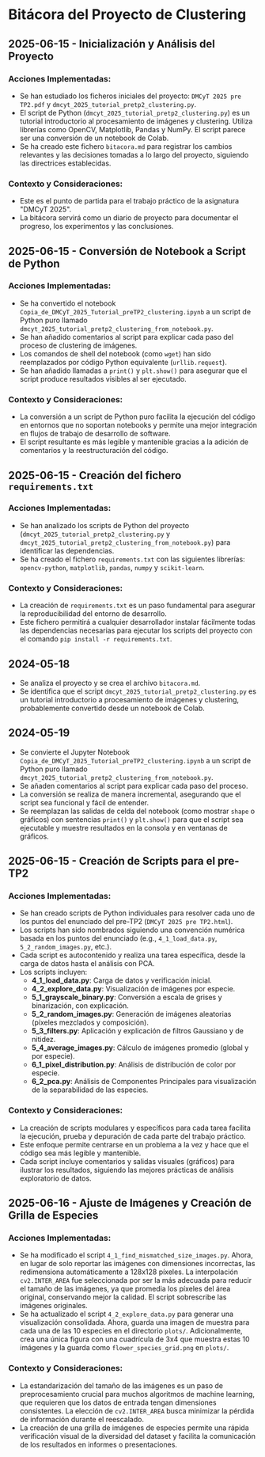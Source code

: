 # Bitácora del Proyecto de Clustering

## 2025-06-15 - Inicialización y Análisis del Proyecto

### Acciones Implementadas:
- Se han estudiado los ficheros iniciales del proyecto: `DMCyT 2025 pre TP2.pdf` y `dmcyt_2025_tutorial_pretp2_clustering.py`.
- El script de Python (`dmcyt_2025_tutorial_pretp2_clustering.py`) es un tutorial introductorio al procesamiento de imágenes y clustering. Utiliza librerías como OpenCV, Matplotlib, Pandas y NumPy. El script parece ser una conversión de un notebook de Colab.
- Se ha creado este fichero `bitacora.md` para registrar los cambios relevantes y las decisiones tomadas a lo largo del proyecto, siguiendo las directrices establecidas.

### Contexto y Consideraciones:
- Este es el punto de partida para el trabajo práctico de la asignatura "DMCyT 2025".
- La bitácora servirá como un diario de proyecto para documentar el progreso, los experimentos y las conclusiones.

## 2025-06-15 - Conversión de Notebook a Script de Python

### Acciones Implementadas:
- Se ha convertido el notebook `Copia_de_DMCyT_2025_Tutorial_preTP2_clustering.ipynb` a un script de Python puro llamado `dmcyt_2025_tutorial_pretp2_clustering_from_notebook.py`.
- Se han añadido comentarios al script para explicar cada paso del proceso de clustering de imágenes.
- Los comandos de shell del notebook (como `wget`) han sido reemplazados por código Python equivalente (`urllib.request`).
- Se han añadido llamadas a `print()` y `plt.show()` para asegurar que el script produce resultados visibles al ser ejecutado.

### Contexto y Consideraciones:
- La conversión a un script de Python puro facilita la ejecución del código en entornos que no soportan notebooks y permite una mejor integración en flujos de trabajo de desarrollo de software.
- El script resultante es más legible y mantenible gracias a la adición de comentarios y la reestructuración del código.

## 2025-06-15 - Creación del fichero `requirements.txt`

### Acciones Implementadas:
- Se han analizado los scripts de Python del proyecto (`dmcyt_2025_tutorial_pretp2_clustering.py` y `dmcyt_2025_tutorial_pretp2_clustering_from_notebook.py`) para identificar las dependencias.
- Se ha creado el fichero `requirements.txt` con las siguientes librerías: `opencv-python`, `matplotlib`, `pandas`, `numpy` y `scikit-learn`.

### Contexto y Consideraciones:
- La creación de `requirements.txt` es un paso fundamental para asegurar la reproducibilidad del entorno de desarrollo.
- Este fichero permitirá a cualquier desarrollador instalar fácilmente todas las dependencias necesarias para ejecutar los scripts del proyecto con el comando `pip install -r requirements.txt`.

## 2024-05-18
- Se analiza el proyecto y se crea el archivo `bitacora.md`.
- Se identifica que el script `dmcyt_2025_tutorial_pretp2_clustering.py` es un tutorial introductorio a procesamiento de imágenes y clustering, probablemente convertido desde un notebook de Colab.

## 2024-05-19
- Se convierte el Jupyter Notebook `Copia_de_DMCyT_2025_Tutorial_preTP2_clustering.ipynb` a un script de Python puro llamado `dmcyt_2025_tutorial_pretp2_clustering_from_notebook.py`.
- Se añaden comentarios al script para explicar cada paso del proceso.
- La conversión se realiza de manera incremental, asegurando que el script sea funcional y fácil de entender.
- Se reemplazan las salidas de celda del notebook (como mostrar `shape` o gráficos) con sentencias `print()` y `plt.show()` para que el script sea ejecutable y muestre resultados en la consola y en ventanas de gráficos. 

## 2025-06-15 - Creación de Scripts para el pre-TP2

### Acciones Implementadas:
- Se han creado scripts de Python individuales para resolver cada uno de los puntos del enunciado del pre-TP2 (`DMCyT 2025 pre TP2.html`).
- Los scripts han sido nombrados siguiendo una convención numérica basada en los puntos del enunciado (e.g., `4_1_load_data.py`, `5_2_random_images.py`, etc.).
- Cada script es autocontenido y realiza una tarea específica, desde la carga de datos hasta el análisis con PCA.
- Los scripts incluyen:
    - **4_1_load_data.py**: Carga de datos y verificación inicial.
    - **4_2_explore_data.py**: Visualización de imágenes por especie.
    - **5_1_grayscale_binary.py**: Conversión a escala de grises y binarización, con explicación.
    - **5_2_random_images.py**: Generación de imágenes aleatorias (píxeles mezclados y composición).
    - **5_3_filters.py**: Aplicación y explicación de filtros Gaussiano y de nitidez.
    - **5_4_average_images.py**: Cálculo de imágenes promedio (global y por especie).
    - **6_1_pixel_distribution.py**: Análisis de distribución de color por especie.
    - **6_2_pca.py**: Análisis de Componentes Principales para visualización de la separabilidad de las especies.

### Contexto y Consideraciones:
- La creación de scripts modulares y específicos para cada tarea facilita la ejecución, prueba y depuración de cada parte del trabajo práctico.
- Este enfoque permite centrarse en un problema a la vez y hace que el código sea más legible y mantenible.
- Cada script incluye comentarios y salidas visuales (gráficos) para ilustrar los resultados, siguiendo las mejores prácticas de análisis exploratorio de datos.

## 2025-06-16 - Ajuste de Imágenes y Creación de Grilla de Especies

### Acciones Implementadas:
- Se ha modificado el script `4_1_find_mismatched_size_images.py`. Ahora, en lugar de solo reportar las imágenes con dimensiones incorrectas, las redimensiona automáticamente a 128x128 píxeles. La interpolación `cv2.INTER_AREA` fue seleccionada por ser la más adecuada para reducir el tamaño de las imágenes, ya que promedia los píxeles del área original, conservando mejor la calidad. El script sobrescribe las imágenes originales.
- Se ha actualizado el script `4_2_explore_data.py` para generar una visualización consolidada. Ahora, guarda una imagen de muestra para cada una de las 10 especies en el directorio `plots/`. Adicionalmente, crea una única figura con una cuadrícula de 3x4 que muestra estas 10 imágenes y la guarda como `flower_species_grid.png` en `plots/`.

### Contexto y Consideraciones:
- La estandarización del tamaño de las imágenes es un paso de preprocesamiento crucial para muchos algoritmos de machine learning, que requieren que los datos de entrada tengan dimensiones consistentes. La elección de `cv2.INTER_AREA` busca minimizar la pérdida de información durante el reescalado.
- La creación de una grilla de imágenes de especies permite una rápida verificación visual de la diversidad del dataset y facilita la comunicación de los resultados en informes o presentaciones. 